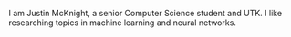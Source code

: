 I am Justin McKnight, a senior Computer Science student and UTK. I like researching topics in machine learning and neural networks.